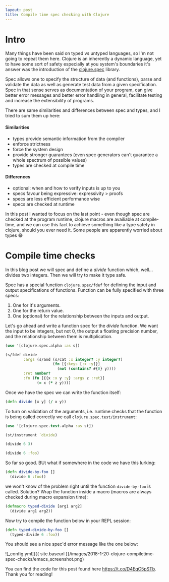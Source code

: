```yaml
---
layout: post
title: Compile time spec checking with Clojure
---
```


# Intro

Many things have been said on typed vs untyped languages, so I'm not going to repeat them here.
Clojure is an inherently a dynamic language, yet to have some sort of safety especially at you system's boundaries it's answer was the introduction of the [clojure.spec](https://clojure.org/guides/spec) library.

Spec allows one to specify the structure of data (and functions), parse and validate the data as well as generate test data from a given specification.
Spec in that sense serves as documentation of your program, can give better error messages and better error handling in general, facilitate testing and increase the extensibility of programs.

There are same similarities and differences between spec and types, and I tried to sum them up here:

#### Similarities

* types provide semantic information from the compiler
* enforce strictness
* force the system design
* provide stronger guarantees (even spec generators can't guarantee a whole spectrum of possible values)
* types are checked at compile time

#### Differences

* optional: when and how to verify inputs is up to you
* specs favour being expressive: expressivity > proofs
* specs are less efficient performance wise
* specs are checked at runtime

In this post I wanted to focus on the last point - even though spec are checked at the program runtime, clojure macros are availiable at compile-time, and we can use this fact to achieve something like a type safety in clojure, should you ever need it.
Some people are apparently worried about types :grin:

# Compile time checks

In this blog post we will spec and define a *divide* function which, well... divides two integers. Then we will try to make it type safe.

Spec has a special function `clojure.spec/fdef` for defining the input and output specifications of functions. Function can be fully specified with three specs:

1. One for it's arguments.
2. One for the return value.
3. One (optional) for the relationship between the inputs and output.

Let's go ahead and write a function spec for the *divide* function. We want the input to be integers, but not 0, the output a floating precision number, and the relationship between them is multiplication.

```clojure
(use '[clojure.spec.alpha :as s])

(s/fdef divide
        :args (s/and (s/cat :x integer? :y integer?)
                     (fn [{:keys [:x :y]}]
                       (not (contains? #{0} y))))
        :ret number?
        :fn (fn [{{x :x y :y} :args z :ret}]
              (= x (* z y))))
```

Once we have the spec we can write the function itself:

```clojure
(defn divide [x y] (/ x y))
```

To turn on validation of the arguments, i.e. runtime checks that the function is being called correctly we call `clojure.spec.test/instrument`:

```clojure
(use '[clojure.spec.test.alpha :as st])

(st/instrument `divide)

(divide 6 3)

(divide 6 :foo)
```

So far so good. BUt what if somewhere in the code we have this lurking:

```clojure
(defn divide-by-foo []
  (divide 6 :foo))
```

we won't know of the problem right until the function `divide-by-foo` is called. Solution? Wrap the function inside a macro (macros are always checked during macro expansion time):

```clojure
(defmacro typed-divide [arg1 arg2]
  (divide arg1 arg2))
```

Now try to compile the function below in your REPL session:

```clojure
(defn typed-divide-by-foo []
  (typed-divide 6 :foo))
```

You should see a nice spec'd error message like the one below:

![_config.yml]({{ site.baseurl }}/images/2018-1-20-clojure-compiletime-spec-checks/emacs_screenshot.png)

You can find the code for this post found here <https://t.co/D4EqC5pSTb>. Thank you for reading!
